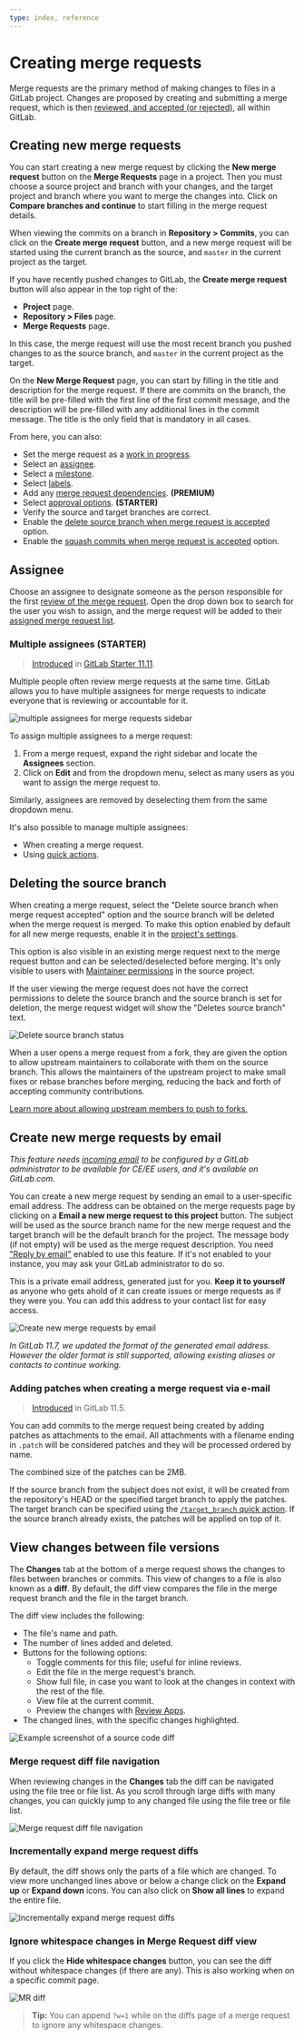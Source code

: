 ```yaml
---
type: index, reference
---
```


# Creating merge requests

Merge requests are the primary method of making changes to files in a GitLab project.
Changes are proposed by creating and submitting a merge request, which is then
[reviewed, and accepted (or rejected)](reviewing_and_managing_merge_requests.md),
all within GitLab.

## Creating new merge requests

You can start creating a new merge request by clicking the **New merge request** button
on the **Merge Requests** page in a project. Then you must choose a source project and
branch with your changes, and the target project and branch where you want to merge
the changes into. Click on **Compare branches and continue** to start filling in the
merge request details.

When viewing the commits on a branch in **Repository > Commits**, you can click on
the **Create merge request** button, and a new merge request will be started using
the current branch as the source, and `master` in the current project as the target.

If you have recently pushed changes to GitLab, the **Create merge request** button will
also appear in the top right of the:

- **Project** page.
- **Repository > Files** page.
- **Merge Requests** page.

In this case, the merge request will use the most recent branch you pushed changes
to as the source branch, and `master` in the current project as the target.

On the **New Merge Request** page, you can start by filling in the title and description
for the merge request. If there are commits on the branch, the title will be pre-filled
with the first line of the first commit message, and the description will be pre-filled with
any additional lines in the commit message. The title is the only field that is mandatory
in all cases.

From here, you can also:

- Set the merge request as a [work in progress](work_in_progress_merge_requests.md).
- Select an [assignee](#assignee).
- Select a [milestone](../milestones/index.md).
- Select [labels](../labels.md).
- Add any [merge request dependencies](merge_request_dependencies.md). **(PREMIUM)**
- Select [approval options](merge_request_approvals.md). **(STARTER)**
- Verify the source and target branches are correct.
- Enable the [delete source branch when merge request is accepted](#deleting-the-source-branch) option.
- Enable the [squash commits when merge request is accepted](squash_and_merge.md) option.

## Assignee

Choose an assignee to designate someone as the person responsible for the first
[review of the merge request](reviewing_and_managing_merge_requests.md). Open the
drop down box to search for the user you wish to assign, and the merge request will be
added to their [assigned merge request list](../../search/index.md#issues-and-merge-requests).

### Multiple assignees **(STARTER)**

> [Introduced](https://gitlab.com/gitlab-org/gitlab/issues/2004) in [GitLab Starter 11.11](https://about.gitlab.com/pricing/).

Multiple people often review merge requests at the same time. GitLab allows you to
have multiple assignees for merge requests to indicate everyone that is reviewing or
accountable for it.

![multiple assignees for merge requests sidebar](img/multiple_assignees_for_merge_requests_sidebar.png)

To assign multiple assignees to a merge request:

1. From a merge request, expand the right sidebar and locate the **Assignees** section.
1. Click on **Edit** and from the dropdown menu, select as many users as you want
   to assign the merge request to.

Similarly, assignees are removed by deselecting them from the same dropdown menu.

It's also possible to manage multiple assignees:

- When creating a merge request.
- Using [quick actions](../quick_actions.md#quick-actions-for-issues-merge-requests-and-epics).

## Deleting the source branch

When creating a merge request, select the "Delete source branch when merge
request accepted" option and the source branch will be deleted when the merge
request is merged. To make this option enabled by default for all new merge
requests, enable it in the [project's settings](../settings/index.md#merge-request-settings).

This option is also visible in an existing merge request next to the merge
request button and can be selected/deselected before merging. It's only visible
to users with [Maintainer permissions](../../permissions.md) in the source project.

If the user viewing the merge request does not have the correct permissions to
delete the source branch and the source branch is set for deletion, the merge
request widget will show the "Deletes source branch" text.

![Delete source branch status](img/remove_source_branch_status.png)

When a user opens a merge request from a fork, they are given the option to allow
upstream maintainers to collaborate with them on the source branch. This allows
the maintainers of the upstream project to make small fixes or rebase branches
before merging, reducing the back and forth of accepting community contributions.

[Learn more about allowing upstream members to push to forks.](allow_collaboration.md)

## Create new merge requests by email

_This feature needs [incoming email](../../../administration/incoming_email.md)
to be configured by a GitLab administrator to be available for CE/EE users, and
it's available on GitLab.com._

You can create a new merge request by sending an email to a user-specific email
address. The address can be obtained on the merge requests page by clicking on
a **Email a new merge request to this project** button.  The subject will be
used as the source branch name for the new merge request and the target branch
will be the default branch for the project. The message body (if not empty)
will be used as the merge request description. You need
["Reply by email"](../../../administration/reply_by_email.md) enabled to use
this feature. If it's not enabled to your instance, you may ask your GitLab
administrator to do so.

This is a private email address, generated just for you. **Keep it to yourself**
as anyone who gets ahold of it can create issues or merge requests as if they were you.
You can add this address to your contact list for easy access.

![Create new merge requests by email](img/create_from_email.png)

_In GitLab 11.7, we updated the format of the generated email address.
However the older format is still supported, allowing existing aliases
or contacts to continue working._

### Adding patches when creating a merge request via e-mail

> [Introduced](https://gitlab.com/gitlab-org/gitlab-foss/merge_requests/22723) in GitLab 11.5.

You can add commits to the merge request being created by adding
patches as attachments to the email. All attachments with a filename
ending in `.patch` will be considered patches and they will be processed
ordered by name.

The combined size of the patches can be 2MB.

If the source branch from the subject does not exist, it will be
created from the repository's HEAD or the specified target branch to
apply the patches. The target branch can be specified using the
[`/target_branch` quick action](../quick_actions.md). If the source
branch already exists, the patches will be applied on top of it.

## View changes between file versions

The **Changes** tab at the bottom of a merge request shows the changes to files between branches or
commits. This view of changes to a file is also known as a **diff**. By default, the diff view
compares the file in the merge request branch and the file in the target branch.

The diff view includes the following:

- The file's name and path.
- The number of lines added and deleted.
- Buttons for the following options:
  - Toggle comments for this file; useful for inline reviews.
  - Edit the file in the merge request's branch.
  - Show full file, in case you want to look at the changes in context with the rest of the file.
  - View file at the current commit.
  - Preview the changes with [Review Apps](../../../ci/review_apps/index.md).
- The changed lines, with the specific changes highlighted.

![Example screenshot of a source code diff](img/merge_request_diff_v12_2.png)

### Merge request diff file navigation

When reviewing changes in the **Changes** tab the diff can be navigated using
the file tree or file list. As you scroll through large diffs with many
changes, you can quickly jump to any changed file using the file tree or file
list.

![Merge request diff file navigation](img/merge_request_diff_file_navigation.png)

### Incrementally expand merge request diffs

By default, the diff shows only the parts of a file which are changed.
To view more unchanged lines above or below a change click on the
**Expand up** or **Expand down** icons. You can also click on **Show all lines**
to expand the entire file.

![Incrementally expand merge request diffs](img/incrementally_expand_merge_request_diffs_v12_2.png)

### Ignore whitespace changes in Merge Request diff view

If you click the **Hide whitespace changes** button, you can see the diff
without whitespace changes (if there are any). This is also working when on a
specific commit page.

![MR diff](img/merge_request_diff.png)

>**Tip:**
You can append `?w=1` while on the diffs page of a merge request to ignore any
whitespace changes.

